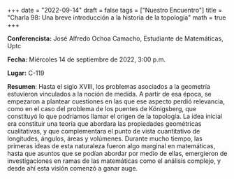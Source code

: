 +++
date  = "2022-09-14"
draft = false
tags  = ["Nuestro Encuentro"]
title = "Charla 98: Una breve introducción a la historia de la topología"
math  = true
+++

**Conferencista:** José Alfredo Ochoa Camacho, Estudiante de Matemáticas, Uptc

**Fecha:** Miércoles 14 de septiembre de 2022, 3:00 p.m.

**Lugar:** C-119 

**Resumen**: Hasta el siglo XVIII, los problemas asociados a la geometría estuvieron vinculados a la noción de medida. A partir de esa época, se empezaron a plantear cuestiones en las que ese aspecto perdió relevancia, como en el caso del problema de los puentes de Königsberg, que constituyó lo que podríamos llamar el origen de la topología. La idea inicial era constituir una teoría que abordara las propiedades geométricas cualitativas, y que complementara el punto de vista cuantitativo de longitudes, ángulos, áreas y volúmenes. Durante mucho tiempo, las primeras ideas de esta naturaleza fueron algo marginal en matemáticas, hasta que asuntos que se podían abordar por medio de ellas, emergieron de investigaciones en ramas de las matemáticas como el análisis complejo, y desde ahí esta visión comenzó a ganar auge. 

